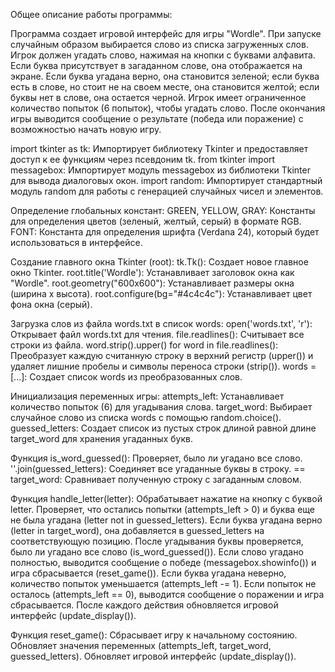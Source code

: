 Общее описание работы программы:

Программа создает игровой интерфейс для игры "Wordle".
При запуске случайным образом выбирается слово из списка загруженных слов.
Игрок должен угадать слово, нажимая на кнопки с буквами алфавита.
Если буква присутствует в загаданном слове, она отображается на экране.
Если буква угадана верно, она становится зеленой; если буква есть в слове, но стоит не на своем месте, она становится желтой; если буквы нет в слове, она остается черной.
Игрок имеет ограниченное количество попыток (6 попыток), чтобы угадать слово.
После окончания игры выводится сообщение о результате (победа или поражение) с возможностью начать новую игру.

import tkinter as tk: Импортирует библиотеку Tkinter и предоставляет доступ к ее функциям через псевдоним tk.
from tkinter import messagebox: Импортирует модуль messagebox из библиотеки Tkinter для вывода диалоговых окон.
import random: Импортирует стандартный модуль random для работы с генерацией случайных чисел и элементов.

Определение глобальных констант:
GREEN, YELLOW, GRAY: Константы для определения цветов (зеленый, желтый, серый) в формате RGB.
FONT: Константа для определения шрифта (Verdana 24), который будет использоваться в интерфейсе.

Создание главного окна Tkinter (root):
tk.Tk(): Создает новое главное окно Tkinter.
root.title('Wordle'): Устанавливает заголовок окна как "Wordle".
root.geometry("600x600"): Устанавливает размеры окна (ширина x высота).
root.configure(bg="#4c4c4c"): Устанавливает цвет фона окна (серый).

Загрузка слов из файла words.txt в список words:
open('words.txt', 'r'): Открывает файл words.txt для чтения.
file.readlines(): Считывает все строки из файла.
word.strip().upper() for word in file.readlines(): Преобразует каждую считанную строку в верхний регистр (upper()) и удаляет лишние пробелы и символы переноса строки (strip()).
words = [...]: Создает список words из преобразованных слов.

Инициализация переменных игры:
attempts_left: Устанавливает количество попыток (6) для угадывания слова.
target_word: Выбирает случайное слово из списка words с помощью random.choice().
guessed_letters: Создает список из пустых строк длиной равной длине target_word для хранения угаданных букв.

Функция is_word_guessed():
Проверяет, было ли угадано все слово.
''.join(guessed_letters): Соединяет все угаданные буквы в строку.
== target_word: Сравнивает полученную строку с загаданным словом.

Функция handle_letter(letter):
Обрабатывает нажатие на кнопку с буквой letter.
Проверяет, что остались попытки (attempts_left > 0) и буква еще не была угадана (letter not in guessed_letters).
Если буква угадана верно (letter in target_word), она добавляется в guessed_letters на соответствующую позицию.
После угадывания буквы проверяется, было ли угадано все слово (is_word_guessed()).
Если слово угадано полностью, выводится сообщение о победе (messagebox.showinfo()) и игра сбрасывается (reset_game()).
Если буква угадана неверно, количество попыток уменьшается (attempts_left -= 1).
Если попыток не осталось (attempts_left == 0), выводится сообщение о поражении и игра сбрасывается.
После каждого действия обновляется игровой интерфейс (update_display()).

Функция reset_game():
Сбрасывает игру к начальному состоянию.
Обновляет значения переменных (attempts_left, target_word, guessed_letters).
Обновляет игровой интерфейс (update_display()).
